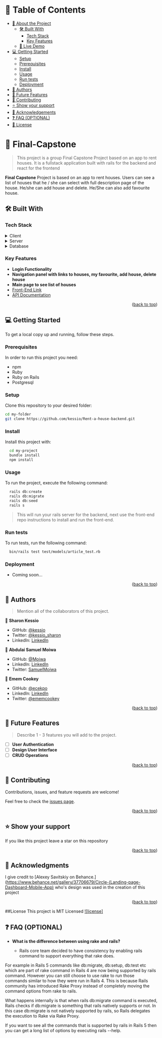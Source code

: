 # 📗 Table of Contents

- [📖 About the Project](#about-project)
  - [🛠 Built With](#built-with)
    - [Tech Stack](#tech-stack)
    - [Key Features](#key-features)
  - [🚀 Live Demo](#live-demo)
- [💻 Getting Started](#getting-started)
  - [Setup](#setup)
  - [Prerequisites](#prerequisites)
  - [Install](#install)
  - [Usage](#usage)
  - [Run tests](#run-tests)
  - [Deployment](#triangular_flag_on_post-deployment)
- [👥 Authors](#authors)
- [🔭 Future Features](#future-features)
- [🤝 Contributing](#contributing)
- [⭐️ Show your support](#support)
- [🙏 Acknowledgements](#acknowledgements)
- [❓ FAQ (OPTIONAL)](#faq)
- [📝 License](#license)

<!-- PROJECT DESCRIPTION -->

# 📖 Final-Capstone <a name="about-project"></a>

> This project is a group Final Capstone Project based on an app to rent houses. It is a fullstack application built with rails for the backend and react for the frontend

**Final Capstone** Project is based on an app to rent houses. Users can see a list of houses that he / she can select with full description page of the house. He/she can add house and delete. He/She can also add favourite house.

## 🛠 Built With <a name="built-with"></a>

### Tech Stack <a name="tech-stack"></a>


<details>
  <summary>Client</summary>
  <ul>
    <li><a href="https://rubyonrails.org/">Rails</a></li>
  </ul>
</details>

<details>
  <summary>Server</summary>
  <ul>
    <li><a href="https://www.ruby-lang.org/en/">Ruby</a></li>
  </ul>
</details>

<details>
<summary>Database</summary>
  <ul>
    <li><a href="https://www.postgresql.org/">PostgreSQL</a></li>
  </ul>
</details>

<!-- Features -->

### Key Features <a name="key-features"></a>

- **Login Functionality**
- **Navigation panel with links to houses, my favourite, add house, delete house**
- **Main page to see list of houses**
- [Front-End Link](https://github.com/samuelmoiwa/rent-a-house-frontend)
- [API Documentation](https://documenter.getpostman.com/view/26409199/2s93RUvCF3)

<p align="right">(<a href="#readme-top">back to top</a>)</p>

<!-- GETTING STARTED -->

## 💻 Getting Started <a name="getting-started"></a>

To get a local copy up and running, follow these steps.

### Prerequisites

In order to run this project you need:

- npm
- Ruby
- Ruby on Rails
- Postgresql

### Setup

Clone this repository to your desired folder:

```sh
cd my-folder
git clone https://github.com/kessio/Rent-a-house-backend.git
```

### Install

Install this project with:

```sh
  cd my-project
  bundle install
  npm install
```

### Usage

To run the project, execute the following command:

```sh
  rails db:create
  rails db:migrate
  rails db:seed
  rails s
```
> This will run your rails server for the backend, next use the front-end repo instructions to install and run the front-end.

### Run tests

To run tests, run the following command:

```sh
  bin/rails test test/models/article_test.rb
```


### Deployment

- Coming soon...


<p align="right">(<a href="#readme-top">back to top</a>)</p>

<!-- AUTHORS -->

## 👥 Authors <a name="authors"></a>

> Mention all of the collaborators of this project.

👤 **Sharon Kessio**

- GitHub: [@kessio](https://github.com/kessio)
- Twitter: [@kessio_sharon](https://twitter.com/kessio_sharon)
- LinkedIn: [LinkedIn](https://linkedin.com/in/sharon-kessio-172220b5)

👤 **Abdulai Samuel Moiwa**

- GitHub: [@Moiwa](https://github.com/samuelmoiwa)
- LinkedIn: [LinkedIn](https://www.linkedin.com/in/ing-abdulai-samuel-moiwa-726340142/)
- Twitter: [SamuelMoiwa](https://twitter.com/samuelmoiwa)

👤 **Emem Cookey**

- GitHub: [@ecekpo](https://github.com/ecekpo)
- LinkedIn: [LinkedIn](https://www.linkedin.com/in/emem-ekpo/)
- Twitter: [@ememcookey](https://twitter.com/ememcookey)

<p align="right">(<a href="#readme-top">back to top</a>)</p>

<!-- FUTURE FEATURES -->

## 🔭 Future Features <a name="future-features"></a>

> Describe 1 - 3 features you will add to the project.

- [ ] **User Authentication**
- [ ] **Design User Interface**
- [ ] **CRUD Operations**

<p align="right">(<a href="#readme-top">back to top</a>)</p>

<!-- CONTRIBUTING -->

## 🤝 Contributing <a name="contributing"></a>

Contributions, issues, and feature requests are welcome!

Feel free to check the [issues page](../../issues/).

<p align="right">(<a href="#readme-top">back to top</a>)</p>

<!-- SUPPORT -->

## ⭐️ Show your support <a name="support"></a>

If you like this project leave a star on this repository

<p align="right">(<a href="#readme-top">back to top</a>)</p>

<!-- ACKNOWLEDGEMENTS -->

## 🙏 Acknowledgments <a name="acknowledgements"></a>

I give credit to [Alexey Savitskiy on Behance.](https://www.behance.net/gallery/37706679/Circle-(Landing-page-Dashboard-Mobile-App) who's design was used in the creation of this project

<p align="right">(<a href="#readme-top">back to top</a>)</p>

##License
This project is MIT Licensed
[![license]](https://github.com/kessio/Rent-a-house-backend/blob/main/LICENSE)


<!-- FAQ (optional) -->

## ❓ FAQ (OPTIONAL) <a name="faq"></a>

- **What is the difference between using rake and rails?**

  - Rails core team decided to have consistency by enabling rails command to support everything that rake does.

For example in Rails 5 commands like db:migrate, db:setup, db:test etc which are part of rake command in Rails 4 are now being supported by rails command. However you can still choose to use rake to run those commands similar to how they were run in Rails 4. This is because Rails community has introduced Rake Proxy instead of completely moving the command options from rake to rails.

What happens internally is that when rails db:migrate command is executed, Rails checks if db:migrate is something that rails natively supports or not. In this case db:migrate is not natively supported by rails, so Rails delegates the execution to Rake via Rake Proxy.

If you want to see all the commands that is supported by rails in Rails 5 then you can get a long list of options by executing rails --help.
